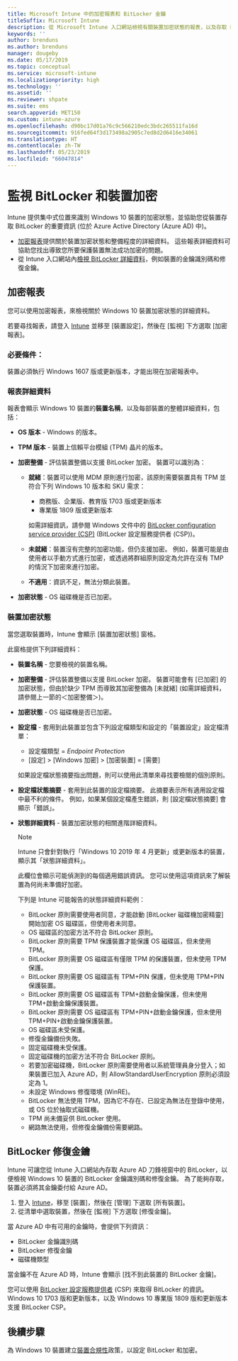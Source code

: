 ```yaml
---
title: Microsoft Intune 中的加密報表和 BitLocker 金鑰
titleSuffix: Microsoft Intune
description: 從 Microsoft Intune 入口網站檢視有關裝置加密狀態的報表，以及存取 BitLocker 修復金鑰。
keywords: ''
author: brenduns
ms.author: brenduns
manager: dougeby
ms.date: 05/17/2019
ms.topic: conceptual
ms.service: microsoft-intune
ms.localizationpriority: high
ms.technology: ''
ms.assetid: ''
ms.reviewer: shpate
ms.suite: ems
search.appverid: MET150
ms.custom: intune-azure
ms.openlocfilehash: d90bc17d01a76c9c566210edc3bdc265511fa16d
ms.sourcegitcommit: 916fed64f3d173498a2905c7ed8d2d6416e34061
ms.translationtype: HT
ms.contentlocale: zh-TW
ms.lasthandoff: 05/23/2019
ms.locfileid: "66047814"
---
```

# <a name="monitor-bitlocker-and-device-encryption"></a>監視 BitLocker 和裝置加密  
Intune 提供集中式位置來識別 Windows 10 裝置的加密狀態，並協助您從裝置存取 BitLocker 的重要資訊 (位於 Azure Active Directory (Azure AD) 中)。  

- [加密報表](#encryption-report)提供關於裝置加密狀態和整備程度的詳細資料。 這些報表詳細資料可協助您找出導致您所要保護裝置無法成功加密的問題。  
- 從 Intune 入口網站內[檢視 BitLocker 詳細資料](#bitlocker-recovery-keys)，例如裝置的金鑰識別碼和修復金鑰。  

## <a name="encryption-report"></a>加密報表
您可以使用加密報表，來檢視關於 Windows 10 裝置加密狀態的詳細資料。  

若要尋找報表，請登入 [Intune](https://aka.ms/intuneportal) 並移至 [裝置設定]，然後在 [監視] 下方選取 [加密報表]。  

### <a name="prerequisites"></a>必要條件：
裝置必須執行 Windows 1607 版或更新版本，才能出現在加密報表中。  

### <a name="report-details"></a>報表詳細資料
報表會顯示 Windows 10 裝置的**裝置名稱**，以及每部裝置的整體詳細資料，包括：  
- **OS 版本** - Windows 的版本。  
- **TPM 版本** - 裝置上信賴平台模組 (TPM) 晶片的版本。  
- **加密整備** - 評估裝置整備以支援 BitLocker 加密。 裝置可以識別為：
  - **就緒**：裝置可以使用 MDM 原則進行加密，該原則需要裝置具有 TPM 並符合下列 Windows 10 版本和 SKU 需求：
    - 商務版、企業版、教育版 1703 版或更新版本
    - 專業版 1809 版或更新版本  
  
    如需詳細資訊，請參閱 Windows 文件中的 [BitLocker configuration service provider (CSP)](https://docs.microsoft.com/windows/client-management/mdm/bitlocker-csp) (BitLocker 設定服務提供者 (CSP))。  

  - **未就緒**：裝置沒有完整的加密功能，但仍支援加密。 例如，裝置可能是由使用者以手動方式進行加密，或透過將群組原則設定為允許在沒有 TMP 的情況下加密來進行加密。
  - **不適用**：資訊不足，無法分類此裝置。  

- **加密狀態** - OS 磁碟機是否已加密。  


### <a name="device-encryption-status"></a>裝置加密狀態
當您選取裝置時，Intune 會顯示 [裝置加密狀態] 窗格。

此窗格提供下列詳細資料：  
- **裝置名稱** - 您要檢視的裝置名稱。  
- **加密整備** - 評估裝置整備以支援 BitLocker 加密。 裝置可能會有 [已加密] 的加密狀態，但由於缺少 TPM 而導致其加密整備為 [未就緒] (如需詳細資料，請參閱上一節的＜加密整備＞)。
- **加密狀態** - OS 磁碟機是否已加密。  
- **設定檔** - 套用到此裝置並包含下列設定檔類型和設定的「裝置設定」設定檔清單：  
  - 設定檔類型 = *Endpoint Protection*  
  - [設定] > [Windows 加密] > [加密裝置] = [需要]  

  如果設定檔狀態摘要指出問題，則可以使用此清單來尋找要檢閱的個別原則。  

- **設定檔狀態摘要** - 套用到此裝置的設定檔摘要。 此摘要表示所有適用設定檔中最不利的條件。 例如，如果某個設定檔產生錯誤，則 [設定檔狀態摘要] 會顯示「錯誤」。  
- **狀態詳細資料** - 裝置加密狀態的相關進階詳細資料。 
  > [!NOTE]  
  > Intune 只會針對執行「Windows 10 2019 年 4 月更新」或更新版本的裝置，顯示其「狀態詳細資料」。
  
  此欄位會顯示可能偵測到的每個適用錯誤資訊。 您可以使用這項資訊來了解裝置為何尚未準備好加密。  

  下列是 Intune 可能報告的狀態詳細資料範例：  

   - BitLocker 原則需要使用者同意，才能啟動 [BitLocker 磁碟機加密精靈] 開始加密 OS 磁碟區，但使用者未同意。  
   - OS 磁碟區的加密方法不符合 BitLocker 原則。  
   - BitLocker 原則需要 TPM 保護裝置才能保護 OS 磁碟區，但未使用 TPM。  
   - BitLocker 原則需要 OS 磁碟區有僅限 TPM 的保護裝置，但未使用 TPM 保護。  
   - BitLocker 原則需要 OS 磁碟區有 TPM+PIN 保護，但未使用 TPM+PIN 保護裝置。  
   - BitLocker 原則需要 OS 磁碟區有 TPM+啟動金鑰保護，但未使用 TPM+啟動金鑰保護裝置。  
   - BitLocker 原則需要 OS 磁碟區有 TPM+PIN+啟動金鑰保護，但未使用 TPM+PIN+啟動金鑰保護裝置。  
   - OS 磁碟區未受保護。  
   - 修復金鑰備份失敗。  
   - 固定磁碟機未受保護。  
   - 固定磁碟機的加密方法不符合 BitLocker 原則。  
   - 若要加密磁碟機，BitLocker 原則需要使用者以系統管理員身分登入；如果裝置已加入 Azure AD，則 AllowStandardUserEncryption 原則必須設定為 1。  
   - 未設定 Windows 修復環境 (WinRE)。  
   - BitLocker 無法使用 TPM，因為它不存在、已設定為無法在登錄中使用，或 OS 位於抽取式磁碟機。  
   - TPM 尚未備妥供 BitLocker 使用。  
   - 網路無法使用，但修復金鑰備份需要網路。  

## <a name="bitlocker-recovery-keys"></a>BitLocker 修復金鑰
Intune 可讓您從 Intune 入口網站內存取 Azure AD 刀鋒視窗中的 BitLocker，以便檢視 Windows 10 裝置的 BitLocker 金鑰識別碼和修復金鑰。  為了能夠存取，裝置必須將其金鑰委付給 Azure AD。 
1. 登入 [Intune](https://aka.ms/intuneportal)，移至 [裝置]，然後在 [管理] 下選取 [所有裝置]。
2. 從清單中選取裝置，然後在 [監視] 下方選取 [修復金鑰]。  
  
當 Azure AD 中有可用的金鑰時，會提供下列資訊：
- BitLocker 金鑰識別碼
- BitLocker 修復金鑰
- 磁碟機類型  

當金鑰不在 Azure AD 時，Intune 會顯示 [找不到此裝置的 BitLocker 金鑰]。  

您可以使用 [BitLocker 設定服務提供者](https://docs.microsoft.com/windows/client-management/mdm/bitlocker-csp) (CSP) 來取得 BitLocker 的資訊。 Windows 10 1703 版和更新版本，以及 Windows 10 專業版 1809 版和更新版本支援 BitLocker CSP。 

## <a name="next-steps"></a>後續步驟
為 Windows 10 裝置建立[裝置合規性](compliance-policy-create-windows.md)政策，以設定 BitLocker 和加密。
